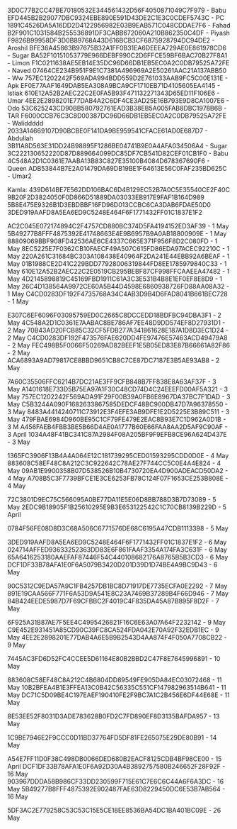 3D0C77B2CC47BE70180532E344561432D56F4050871049C7F979 - Babu
EFD445B2B29077DBC9324EBE890E591D43DE2C1E3C0CDEF5743C - PC
1891C4526DA5A16DD2D4122956982E03B9EAB571C048CDDAE7F6 - Fahad
B2F901C1031584B255536891DF3CABB672060A210B862350C4DF - Piyash
F9826B99958DF3D0B89768A43D616BCB3CF6875928794DC94DE2 - Aroshil
BFE36A45863B97675B32A1FF0B31EA6DEEEA729AE0E861978CD6 - Sugar
BA52F10151053779E966DEBF990C2D6FFCE59BF6BAC70B27F8A1  - Limon
F1C0211638AE5EB14E35DC96D66DB1EB5EC0A2C0DB79525A72FE - Naved
07464CE234B951F9E1C7381A496969A2E50261AAC21A137ABB50 - Ww
757EC1202242F569ADA994BDD559D2E761033AAB9FC5C00E131E - Apk
EF0E77AAF1649DAB5EA308A9BCA9CF1710EB71D4105605EA4145 - Istiak
610E12A52B2AEC22C2E0FA5B93F471132271343D65ED11F106E6 - Umar
4EE2E2898201E77DAB4A2C6DF4CE3AD25E16B793E9D8CA1007E6 - Odo
53C625243CD90BB580792761EAD3B38EB5A005FAB8DBC1978B6B - TAR
F6000CCB76C3C8D00387DC96D66DB1EB5EC0A2C0DB79525A72FE - Waliddddd
2033A14669107D90BCBE0F141DA9BE959541CFACE61AD0E687D7 - Abdullah 
3B11A8D563E31DD24B98895F1286BE04741B9E0A4AFA034506A4 - Sugar
3C222130652220D87D889664099DC85DF7CB541D82CEF01CB1F0 - Babu 
4C548A2D1C0361E7AABA13B83C827E35100B4084D678367690F6 - Queen
ADB53844B7E2A01479DA69DB19BE1F64613E56C0FAF235BD625C - Umar2

Kamla:
439D614BE7E562DD106BAC6D4B129EC52B7A0C5E35540CE2F40C
9B20F2D3824050F0D866D51889DA03033EB917E9FAF1B164D989
5B8E475E9326B1D3EBDBBF16FD96D013CCBC6CA3DAB6FDAE50D0
3DED919AAFD8A5EA6ED9C5248E464F6F1771432FF01C1837E1F2













AC2C045E072174894C2F4757CD880BC374D5FA4194152ED3AF39 - 1 May
5B49277B8FFF4875392E41748663E4E9B6957B9A0AB18800909E - 1 May
88809069BBF908FD42536AE6CE4337C665E371F956F8D2C080FD - 1 May
8EC5225E7F0362CB10FAECF49A507C615FD86EDA97ACEC92210C - 1 May
220A261C31684BC303A108438E40964F2DA241E44EBB92A6BEAF - 1 May
01B1988CE2D41C229BDD77928006319844FD8EE1785979840C33 - 1 May
610E12A52B2AEC22C2E0519CB295BEBF87CF998FFCAAEEA47482 - 1 May
4D2145898819C45169FBD1911C61A3C3E531B4B8E1EF0EF8E8D9 - 1 May
26C4D138564A9972CE60A5B44D4598E6860938726FD88AA08A32 - 1 May
C4CD0283DF192F4735768A34C4AB3D9B4D6FAD8041B661BEC728 - 1 May


E307C6EF6096F03095759ED0C2665C8DCCEDD18BDFBC94DBA3F1 - 2 May
4C548A2D1C0361E7AABAC8BE786AF7EE48D9DD574EF8D27931D1 - 2 May
70B43AD20FCB85C32CF5FDB277A341861628E187A1D8D3EC1D24 - 2 May
C4CD0283DF192F473576FAE620DD4FE97476E57463ACD49479A8 - 2 May
FEC498B5F0066F50269AD82BEEF1E5B05ED83E87B66661A82F86 - 2 May
ACA6893A9AD79817CE8BBD9651CB8C7CE87DC7187E3B5AE93AB8 - 2 May


7A60C35506FFC6214B7DC21AE3FF9CFB848B7FF838E8A63AF37F - 3 May
A1401618E733D5B75EA97A1F30C48CD74D4C24EEEFD00AF5A321 - 3 May
757EC1202242F569ADA91F29F00B39A0FB6E8967DA37BC7F1DAD - 3 May
C5B3244A090F1682633867585DEDCF48BC900DB47D7A96378550 - 3 May
8483A4414240711C73912E3F4EFE3AB9DFE1E2D5225E3B89C511 - 3 May
479FBAE6984D960BE95C1CF79FE479E2EAC8B93E7C1D962A0D1B - 3 M
A456FAEB4FBB3BE5B66D4AE0A1777B60E66FAA8AA2D5AF9C90AF - 3 April
1034A48F41BC341C87A2984F08A205BF9F9EFB8CE96A624D437E - 3 May 

1365FC3906F13B4A4A064E12C181739295CED01593295CDD0D0E - 4 May
883608C58EF48C8A212C3C922642C78AE27F744CC5C0E4A4E824 - 4 May
09AB1E9900358B07D538526B10B4730720EA4D900ADEACD50DA2 - 4 May
A708B5C3F7739BFCE1E3CE6253FB78C124F07F1653CE253B808E - 4 May 


72C3801D9EC75C566095A0BE77DA11E5E06D8BB788D3B7D73089 - 5 May
2EDC9B18905F1B25610295E9B3E653122542C1C70CB8139B229D - 5 April


0784F56FE08D8D3C68A506C6771576DE68C6195A47CDB1113398 - 5 May


3DED919AAFD8A5EA6ED9C5248E464F6F1771432FF01C1837E1F2 - 6 May
024714AFFED93633252363DD83E6F861FAAF3354A174FA3C631F - 6 May
65A6416253180AAEFAF87446F54C440108682176A8765B5B3CD3 - 6 May
DCF1DF33B78AFA1E0F6A5079B3420D201D39D1D74BE4A9BC9D43 - 6 May


90C5312C9EDA57A9C1FB4257DB1BC8D71917DE7735ECFA0E2292 - 7 May
891E19CAA566F771F6A53D9A541E8C23A7469B37289B4F66D946 - 7 May
84B424EEDE5987D7F69CFBBC2F4019C4F835DA45A87B895F8D2F - 7 May


6F925A31B87AE7F5EE4C4995426821F16C6E63A07A64F2232142 - 9 May
C9E452E931451A85CD90C39FC8CA524FDA042E70A92F32EDB1EC - 9 May
4EE2E2898201E77DAB4A6E5B9B2543D4AA874F4F050A7708CB22 - 9 May

7445AC3FD6D52FC4CCEE5D61164E80B2BBD2C47F8E7645996891 - 10 May

883608C58EF48C8A212C4B6804DD89549FE905DA84EC03072468 - 11 May
10B2BFEA4B1E3FFEA13C0B42C56335C551CF147982963514B641 - 11 May
DC71C5D09BE4C197EAEF190410FE2F9BC7A1C2B456E6DF44E68E - 11 May 


8E53EE52F8031D3ADE783628B0FD2C7FD890EF8D3135BAFDA957 - 13 May

1C9BE7946E2F9CCC0D11BD37764FD5DF81FE265075E29DE80B91 - 14 May

A54E7FF11D0F38C498DB0066DED680B2EACF8125CDB4BF98CE00 - 15 April
DCF1DF33B78AFA1E0F6A92D30A4B3892757580B246652F28F92F - 16 May
903967DDDA58B986CF33DD230599F715E61C7E6C6C44A6F6A3DC - 16 May
5B49277B8FFF4875392E902487FAE63D8229450DC6E53B7AB564 - 16 May


5DF3AC2E779258C53C53C15E5CE18EE8536BA54DC1BA401BC09E - 26 May
